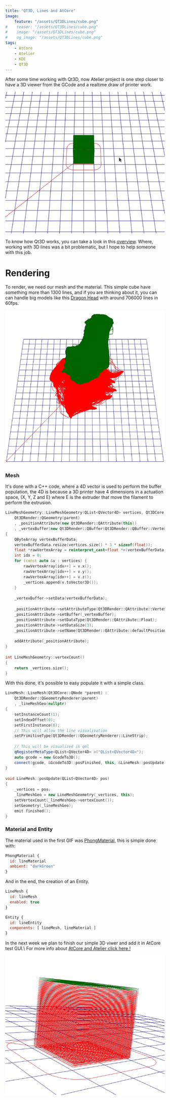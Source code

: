 ```yaml
---
title: "QT3D, Lines and AtCore"
image:
    feature: "/assets/QT3DLines/cube.png"
#    teaser: "/assets/QT3DLines/cube.png"
#    image: "/assets/QT3DLines/cube.png"
#    og_image: "/assets/QT3DLines/cube.png"
tags:
    - AtCore
    - Atelier
    - KDE
    - QT3D
---
```


After some time working with Qt3D, now Atelier project is one step closer to have a 3D viewer from the GCode and a realtime draw of printer work.

![3D draw with lines](/assets/QT3DLines/atcore.gif)

To know how Qt3D works, you can take a look in this [overview](https://doc.qt.io/qt-5/qt3d-overview.html). Where, working with 3D lines was a bit problematic, but I hope to help someone with this job.

# Rendering

To render, we need our mesh and the material. This simple cube have something more than 1300 lines, and if you are thinking about it, you can can handle big models like this [Dragon Head](https://www.thingiverse.com/thing:51415) with around 706000 lines in 60fps.

![dragon](/assets/QT3DLines/dragon.png)

### Mesh

It's done with a C++ code, where a 4D vector is used to perform the buffer population, the 4D is because a 3D printer have 4 dimensions in a actuation space, (X, Y, Z and E) where E is the extruder that move the filament to perform the extrusion.

```cpp
LineMeshGeometry::LineMeshGeometry(QList<QVector4D> vertices, Qt3DCore::QNode *parent) :
    Qt3DRender::QGeometry(parent)
    , _positionAttribute(new Qt3DRender::QAttribute(this))
    , _vertexBuffer(new Qt3DRender::QBuffer(Qt3DRender::QBuffer::VertexBuffer, this))
{
    QByteArray vertexBufferData;
    vertexBufferData.resize(vertices.size() * 3 * sizeof(float));
    float *rawVertexArray = reinterpret_cast<float *>(vertexBufferData.data());
    int idx = 0;
    for (const auto &v : vertices) {
        rawVertexArray[idx++] = v.x();
        rawVertexArray[idx++] = v.y();
        rawVertexArray[idx++] = v.z();
        _vertices.append(v.toVector3D());
    }

    _vertexBuffer->setData(vertexBufferData);

    _positionAttribute->setAttributeType(Qt3DRender::QAttribute::VertexAttribute);
    _positionAttribute->setBuffer(_vertexBuffer);
    _positionAttribute->setDataType(Qt3DRender::QAttribute::Float);
    _positionAttribute->setDataSize(3);
    _positionAttribute->setName(Qt3DRender::QAttribute::defaultPositionAttributeName());

    addAttribute(_positionAttribute);
}

int LineMeshGeometry::vertexCount()
{
    return _vertices.size();
}
```

With this done, it's possible to easy populate it with a simple class.

```cpp
LineMesh::LineMesh(Qt3DCore::QNode *parent) :
    Qt3DRender::QGeometryRenderer(parent)
    , _lineMeshGeo(nullptr)
{
    setInstanceCount(1);
    setIndexOffset(0);
    setFirstInstance(0);
    // This will allow the line visualization
    setPrimitiveType(Qt3DRender::QGeometryRenderer::LineStrip);

    // This will be visualized in qml
    qRegisterMetaType<QList<QVector4D> >("QList<QVector4D>");
    auto gcode = new GcodeTo3D();
    connect(gcode, &GcodeTo3D::posFinished, this, &LineMesh::posUpdate);
}

void LineMesh::posUpdate(QList<QVector4D> pos)
{
    _vertices = pos;
    _lineMeshGeo = new LineMeshGeometry(_vertices, this);
    setVertexCount(_lineMeshGeo->vertexCount());
    setGeometry(_lineMeshGeo);
    emit finished();
}
```

### Material and Entity
The material used in the first GIF was [PhongMaterial](https://doc.qt.io/qt-5/qml-qt3d-extras-phongmaterial.html), this is simple done with:

```qml
PhongMaterial {
  id: lineMaterial
  ambient: "darkGreen"
}
```

And in the end, the creation of an Entity.

```qml
LineMesh {
  id: lineMesh
  enabled: true
}
```

```qml
Entity {
  id: lineEntity
  components: [ lineMesh, lineMaterial ]
}
```

In the next week we plan to finish our simple 3D viwer and add it in AtCore test GUI.\\
For more info about [AtCore and Atelier click here !](https://github.com/kde/atcore)

![Cube 2](/assets/QT3DLines/cube2.png)